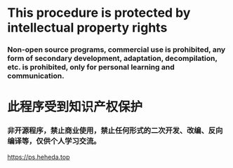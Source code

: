 # This procedure is protected by intellectual property rights
### Non-open source programs, commercial use is prohibited, any form of secondary development, adaptation, decompilation, etc. is prohibited, only for personal learning and communication.

# 此程序受到知识产权保护
### 非开源程序，禁止商业使用，禁止任何形式的二次开发、改编、反向编译等，仅供个人学习交流。

https://ps.heheda.top

